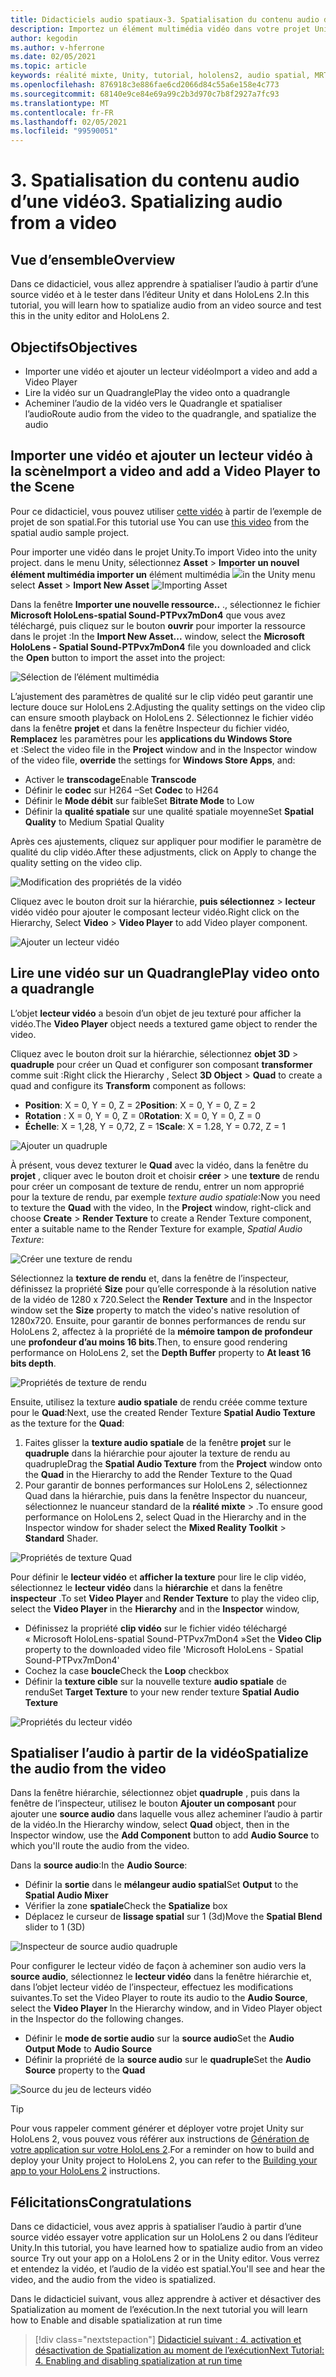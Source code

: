 ```yaml
---
title: Didacticiels audio spatiaux-3. Spatialisation du contenu audio d’une vidéo
description: Importez un élément multimédia vidéo dans votre projet Unity et spatialez l’audio de la vidéo.
author: kegodin
ms.author: v-hferrone
ms.date: 02/05/2021
ms.topic: article
keywords: réalité mixte, Unity, tutorial, hololens2, audio spatial, MRTK, boîte à outils de réalité mixte, UWP, Windows 10, HRTF, fonction de transfert liée aux têtes, réverbération, Microsoft Spatializer, importation de vidéos, lecteur vidéo
ms.openlocfilehash: 876918c3e886fae6cd2066d84c55a6e158e4c773
ms.sourcegitcommit: 68140e9ce84e69a99c2b3d970c7b8f2927a7fc93
ms.translationtype: MT
ms.contentlocale: fr-FR
ms.lasthandoff: 02/05/2021
ms.locfileid: "99590051"
---
```

# <a name="3-spatializing-audio-from-a-video"></a><span data-ttu-id="947b9-105">3. Spatialisation du contenu audio d’une vidéo</span><span class="sxs-lookup"><span data-stu-id="947b9-105">3. Spatializing audio from a video</span></span>

## <a name="overview"></a><span data-ttu-id="947b9-106">Vue d’ensemble</span><span class="sxs-lookup"><span data-stu-id="947b9-106">Overview</span></span>

<span data-ttu-id="947b9-107">Dans ce didacticiel, vous allez apprendre à spatialiser l’audio à partir d’une source vidéo et à le tester dans l’éditeur Unity et dans HoloLens 2.</span><span class="sxs-lookup"><span data-stu-id="947b9-107">In this tutorial, you will learn how to spatialize audio from an video source and test this in the unity editor and HoloLens 2.</span></span>

## <a name="objectives"></a><span data-ttu-id="947b9-108">Objectifs</span><span class="sxs-lookup"><span data-stu-id="947b9-108">Objectives</span></span>

* <span data-ttu-id="947b9-109">Importer une vidéo et ajouter un lecteur vidéo</span><span class="sxs-lookup"><span data-stu-id="947b9-109">Import a video and add a Video Player</span></span>
* <span data-ttu-id="947b9-110">Lire la vidéo sur un Quadrangle</span><span class="sxs-lookup"><span data-stu-id="947b9-110">Play the video onto a quadrangle</span></span>
* <span data-ttu-id="947b9-111">Acheminer l’audio de la vidéo vers le Quadrangle et spatialiser l’audio</span><span class="sxs-lookup"><span data-stu-id="947b9-111">Route audio from the video to the quadrangle, and spatialize the audio</span></span>

## <a name="import-a-video-and-add-a-video-player-to-the-scene"></a><span data-ttu-id="947b9-112">Importer une vidéo et ajouter un lecteur vidéo à la scène</span><span class="sxs-lookup"><span data-stu-id="947b9-112">Import a video and add a Video Player to the Scene</span></span>

<span data-ttu-id="947b9-113">Pour ce didacticiel, vous pouvez utiliser [cette vidéo](https://github.com/microsoft/spatialaudio-unity/blob/develop/Samples/MicrosoftSpatializerSample/Assets/Microsoft%20HoloLens%20-%20Spatial%20Sound-PTPvx7mDon4.mp4?raw=true) à partir de l’exemple de projet de son spatial.</span><span class="sxs-lookup"><span data-stu-id="947b9-113">For this tutorial use You can use [this video](https://github.com/microsoft/spatialaudio-unity/blob/develop/Samples/MicrosoftSpatializerSample/Assets/Microsoft%20HoloLens%20-%20Spatial%20Sound-PTPvx7mDon4.mp4?raw=true) from the spatial audio sample project.</span></span>

<span data-ttu-id="947b9-114">Pour importer une vidéo dans le projet Unity.</span><span class="sxs-lookup"><span data-stu-id="947b9-114">To import Video into the unity project.</span></span> <span data-ttu-id="947b9-115">dans le menu Unity, sélectionnez **Asset**  >  **Importer un nouvel élément multimédia importer un** 
 élément multimédia ![](images/spatial-audio/spatial-audio-03-section1-step1-1.png)</span><span class="sxs-lookup"><span data-stu-id="947b9-115">in the Unity menu select **Asset** > **Import New Asset**
![Importing Asset](images/spatial-audio/spatial-audio-03-section1-step1-1.png)</span></span>

<span data-ttu-id="947b9-116">Dans la fenêtre **Importer une nouvelle ressource..** ., sélectionnez le fichier **Microsoft HoloLens-spatial Sound-PTPvx7mDon4** que vous avez téléchargé, puis cliquez sur le bouton **ouvrir** pour importer la ressource dans le projet :</span><span class="sxs-lookup"><span data-stu-id="947b9-116">In the **Import New Asset...** window, select the **Microsoft HoloLens - Spatial Sound-PTPvx7mDon4** file you downloaded and click the **Open** button to import the asset into the project:</span></span>

![Sélection de l’élément multimédia](images/spatial-audio/spatial-audio-03-section1-step1-2.png)

<span data-ttu-id="947b9-118">L’ajustement des paramètres de qualité sur le clip vidéo peut garantir une lecture douce sur HoloLens 2.</span><span class="sxs-lookup"><span data-stu-id="947b9-118">Adjusting the quality settings on the video clip can ensure smooth playback on HoloLens 2.</span></span> <span data-ttu-id="947b9-119">Sélectionnez le fichier vidéo dans la fenêtre **projet** et dans la fenêtre Inspecteur du fichier vidéo, **Remplacez** les paramètres pour les **applications du Windows Store** et :</span><span class="sxs-lookup"><span data-stu-id="947b9-119">Select the video file in the **Project** window and in the Inspector window of the video file, **override** the settings for **Windows Store Apps**, and:</span></span>

* <span data-ttu-id="947b9-120">Activer le **transcodage**</span><span class="sxs-lookup"><span data-stu-id="947b9-120">Enable **Transcode**</span></span>
* <span data-ttu-id="947b9-121">Définir le **codec** sur H264 –</span><span class="sxs-lookup"><span data-stu-id="947b9-121">Set **Codec** to H264</span></span>
* <span data-ttu-id="947b9-122">Définir le **Mode débit** sur faible</span><span class="sxs-lookup"><span data-stu-id="947b9-122">Set **Bitrate Mode** to Low</span></span>
* <span data-ttu-id="947b9-123">Définir la **qualité spatiale** sur une qualité spatiale moyenne</span><span class="sxs-lookup"><span data-stu-id="947b9-123">Set **Spatial Quality** to Medium Spatial Quality</span></span>

<span data-ttu-id="947b9-124">Après ces ajustements, cliquez sur appliquer pour modifier le paramètre de qualité du clip vidéo.</span><span class="sxs-lookup"><span data-stu-id="947b9-124">After these adjustments, click on Apply to change the quality setting on the video clip.</span></span>

![Modification des propriétés de la vidéo](images/spatial-audio/spatial-audio-03-section1-step1-3.png)

<span data-ttu-id="947b9-126">Cliquez avec le bouton droit sur la hiérarchie, **puis sélectionnez**  >  **lecteur** vidéo vidéo pour ajouter le composant lecteur vidéo.</span><span class="sxs-lookup"><span data-stu-id="947b9-126">Right click on the Hierarchy, Select **Video** > **Video Player** to add Video player component.</span></span>

![Ajouter un lecteur vidéo](images/spatial-audio/spatial-audio-03-section1-step1-4.png)

## <a name="play-video-onto-a-quadrangle"></a><span data-ttu-id="947b9-128">Lire une vidéo sur un Quadrangle</span><span class="sxs-lookup"><span data-stu-id="947b9-128">Play video onto a quadrangle</span></span>

<span data-ttu-id="947b9-129">L’objet **lecteur vidéo** a besoin d’un objet de jeu texturé pour afficher la vidéo.</span><span class="sxs-lookup"><span data-stu-id="947b9-129">The **Video Player** object needs a textured game object to render the video.</span></span>

<span data-ttu-id="947b9-130">Cliquez avec le bouton droit sur la hiérarchie, sélectionnez **objet 3D**  >  **quadruple** pour créer un Quad et configurer son composant **transformer** comme suit :</span><span class="sxs-lookup"><span data-stu-id="947b9-130">Right click the Hierarchy , Select **3D Object** > **Quad** to create a quad and configure its **Transform** component as follows:</span></span>

* <span data-ttu-id="947b9-131">**Position**: X = 0, Y = 0, Z = 2</span><span class="sxs-lookup"><span data-stu-id="947b9-131">**Position**: X = 0, Y = 0, Z = 2</span></span>
* <span data-ttu-id="947b9-132">**Rotation** : X = 0, Y = 0, Z = 0</span><span class="sxs-lookup"><span data-stu-id="947b9-132">**Rotation**: X = 0, Y = 0, Z = 0</span></span>
* <span data-ttu-id="947b9-133">**Échelle**: X = 1,28, Y = 0,72, Z = 1</span><span class="sxs-lookup"><span data-stu-id="947b9-133">**Scale**: X = 1.28, Y = 0.72, Z = 1</span></span>

![Ajouter un quadruple](images/spatial-audio/spatial-audio-03-section2-step1-1.png)

<span data-ttu-id="947b9-135">À présent, vous devez texturer le **Quad** avec la vidéo, dans la fenêtre du **projet** , cliquer avec le bouton droit et choisir **créer**  >  une **texture** de rendu pour créer un composant de texture de rendu, entrer un nom approprié pour la texture de rendu, par exemple _texture audio spatiale_:</span><span class="sxs-lookup"><span data-stu-id="947b9-135">Now you need to texture the **Quad** with the video, In the **Project** window, right-click and choose **Create** > **Render Texture** to create a Render Texture component, enter a suitable name to the Render Texture for example, _Spatial Audio Texture_:</span></span>

![Créer une texture de rendu](images/spatial-audio/spatial-audio-03-section2-step1-2.png)

<span data-ttu-id="947b9-137">Sélectionnez la **texture de rendu** et, dans la fenêtre de l’inspecteur, définissez la propriété **Size** pour qu’elle corresponde à la résolution native de la vidéo de 1280 x 720.</span><span class="sxs-lookup"><span data-stu-id="947b9-137">Select the **Render Texture** and in the Inspector window set the **Size** property to match the video's native resolution of 1280x720.</span></span> <span data-ttu-id="947b9-138">Ensuite, pour garantir de bonnes performances de rendu sur HoloLens 2, affectez à la propriété de la **mémoire tampon de profondeur** une **profondeur d’au moins 16 bits**.</span><span class="sxs-lookup"><span data-stu-id="947b9-138">Then, to ensure good rendering performance on HoloLens 2, set the **Depth Buffer** property to **At least 16 bits depth**.</span></span>

![Propriétés de texture de rendu](images/spatial-audio/spatial-audio-03-section2-step1-3.png)

<span data-ttu-id="947b9-140">Ensuite, utilisez la texture **audio spatiale** de rendu créée comme texture pour le **Quad**:</span><span class="sxs-lookup"><span data-stu-id="947b9-140">Next, use the created Render Texture **Spatial Audio Texture** as the texture for the **Quad**:</span></span>

1. <span data-ttu-id="947b9-141">Faites glisser la **texture audio spatiale** de la fenêtre **projet** sur le **quadruple** dans la hiérarchie pour ajouter la texture de rendu au quadruple</span><span class="sxs-lookup"><span data-stu-id="947b9-141">Drag the **Spatial Audio Texture** from the **Project** window onto the **Quad** in the Hierarchy to add the Render Texture to the Quad</span></span>
2. <span data-ttu-id="947b9-142">Pour garantir de bonnes performances sur HoloLens 2, sélectionnez Quad dans la hiérarchie, puis dans la fenêtre Inspector du nuanceur, sélectionnez le nuanceur standard de la **réalité mixte**  >   .</span><span class="sxs-lookup"><span data-stu-id="947b9-142">To ensure good performance on HoloLens 2, select Quad in the Hierarchy and in the Inspector window for shader select the **Mixed Reality Toolkit** > **Standard** Shader.</span></span>

![Propriétés de texture Quad](images/spatial-audio/spatial-audio-03-section2-step1-4.png)

<span data-ttu-id="947b9-144">Pour définir le **lecteur vidéo** et **afficher la texture** pour lire le clip vidéo, sélectionnez le **lecteur vidéo** dans la **hiérarchie** et dans la fenêtre **inspecteur** .</span><span class="sxs-lookup"><span data-stu-id="947b9-144">To set **Video Player** and **Render Texture** to play the video clip, select the **Video Player** in the **Hierarchy** and in the **Inspector** window,</span></span>

* <span data-ttu-id="947b9-145">Définissez la propriété **clip vidéo** sur le fichier vidéo téléchargé « Microsoft HoloLens-spatial Sound-PTPvx7mDon4 »</span><span class="sxs-lookup"><span data-stu-id="947b9-145">Set the **Video Clip** property to the downloaded video file 'Microsoft HoloLens - Spatial Sound-PTPvx7mDon4'</span></span>
* <span data-ttu-id="947b9-146">Cochez la case **boucle**</span><span class="sxs-lookup"><span data-stu-id="947b9-146">Check the **Loop** checkbox</span></span>
* <span data-ttu-id="947b9-147">Définir la **texture cible** sur la nouvelle texture **audio spatiale** de rendu</span><span class="sxs-lookup"><span data-stu-id="947b9-147">Set **Target Texture** to your new render texture **Spatial Audio Texture**</span></span>

![Propriétés du lecteur vidéo](images/spatial-audio/spatial-audio-03-section2-step1-5.png)

## <a name="spatialize-the-audio-from-the-video"></a><span data-ttu-id="947b9-149">Spatialiser l’audio à partir de la vidéo</span><span class="sxs-lookup"><span data-stu-id="947b9-149">Spatialize the audio from the video</span></span>

<span data-ttu-id="947b9-150">Dans la fenêtre hiérarchie, sélectionnez objet **quadruple** , puis dans la fenêtre de l’inspecteur, utilisez le bouton **Ajouter un composant** pour ajouter une **source audio** dans laquelle vous allez acheminer l’audio à partir de la vidéo.</span><span class="sxs-lookup"><span data-stu-id="947b9-150">In the Hierarchy window, select **Quad** object, then in the Inspector window, use the **Add Component** button to add **Audio Source** to which you'll route the audio from the video.</span></span>

<span data-ttu-id="947b9-151">Dans la **source audio**:</span><span class="sxs-lookup"><span data-stu-id="947b9-151">In the **Audio Source**:</span></span>

* <span data-ttu-id="947b9-152">Définir la **sortie** dans le **mélangeur audio spatial**</span><span class="sxs-lookup"><span data-stu-id="947b9-152">Set **Output** to the **Spatial Audio Mixer**</span></span>
* <span data-ttu-id="947b9-153">Vérifier la zone **spatiale**</span><span class="sxs-lookup"><span data-stu-id="947b9-153">Check the **Spatialize** box</span></span>
* <span data-ttu-id="947b9-154">Déplacez le curseur de **lissage spatial** sur 1 (3d)</span><span class="sxs-lookup"><span data-stu-id="947b9-154">Move the **Spatial Blend** slider to 1 (3D)</span></span>

![Inspecteur de source audio quadruple](images/spatial-audio/spatial-audio-03-section3-step1-1.png)

<span data-ttu-id="947b9-156">Pour configurer le lecteur vidéo de façon à acheminer son audio vers la **source audio**, sélectionnez le **lecteur vidéo** dans la fenêtre hiérarchie et, dans l’objet lecteur vidéo de l’inspecteur, effectuez les modifications suivantes.</span><span class="sxs-lookup"><span data-stu-id="947b9-156">To set the Video Player to route its audio to the **Audio Source**, select the **Video Player** In the Hierarchy window, and in Video Player object in the Inspector do the following changes.</span></span>

* <span data-ttu-id="947b9-157">Définir le **mode de sortie audio** sur la **source audio**</span><span class="sxs-lookup"><span data-stu-id="947b9-157">Set the **Audio Output Mode** to **Audio Source**</span></span>
* <span data-ttu-id="947b9-158">Définir la propriété de la **source audio** sur le **quadruple**</span><span class="sxs-lookup"><span data-stu-id="947b9-158">Set the **Audio Source** property to the **Quad**</span></span>

![Source du jeu de lecteurs vidéo](images/spatial-audio/spatial-audio-03-section3-step1-2.png)

> [!TIP]
> <span data-ttu-id="947b9-160">Pour vous rappeler comment générer et déployer votre projet Unity sur HoloLens 2, vous pouvez vous référer aux instructions de [Génération de votre application sur votre HoloLens 2](mr-learning-base-02.md#building-your-application-to-your-hololens-2).</span><span class="sxs-lookup"><span data-stu-id="947b9-160">For a reminder on how to build and deploy your Unity project to HoloLens 2, you can refer to the [Building your app to your HoloLens 2](mr-learning-base-02.md#building-your-application-to-your-hololens-2) instructions.</span></span>

## <a name="congratulations"></a><span data-ttu-id="947b9-161">Félicitations</span><span class="sxs-lookup"><span data-stu-id="947b9-161">Congratulations</span></span>

<span data-ttu-id="947b9-162">Dans ce didacticiel, vous avez appris à spatialiser l’audio à partir d’une source vidéo essayer votre application sur un HoloLens 2 ou dans l’éditeur Unity.</span><span class="sxs-lookup"><span data-stu-id="947b9-162">In this tutorial, you have learned how to spatialize audio from an video source Try out your app on a HoloLens 2 or in the Unity editor.</span></span> <span data-ttu-id="947b9-163">Vous verrez et entendez la vidéo, et l’audio de la vidéo est spatial.</span><span class="sxs-lookup"><span data-stu-id="947b9-163">You'll see and hear the video, and the audio from the video is spatialized.</span></span>

<span data-ttu-id="947b9-164">Dans le didacticiel suivant, vous allez apprendre à activer et désactiver des Spatialization au moment de l’exécution.</span><span class="sxs-lookup"><span data-stu-id="947b9-164">In the next tutorial you will learn how to Enable and disable spatialization at run time</span></span>

> [!div class="nextstepaction"]
> [<span data-ttu-id="947b9-165">Didacticiel suivant : 4. activation et désactivation de Spatialization au moment de l’exécution</span><span class="sxs-lookup"><span data-stu-id="947b9-165">Next Tutorial: 4. Enabling and disabling spatialization at run time</span></span>](unity-spatial-audio-ch4.md)
